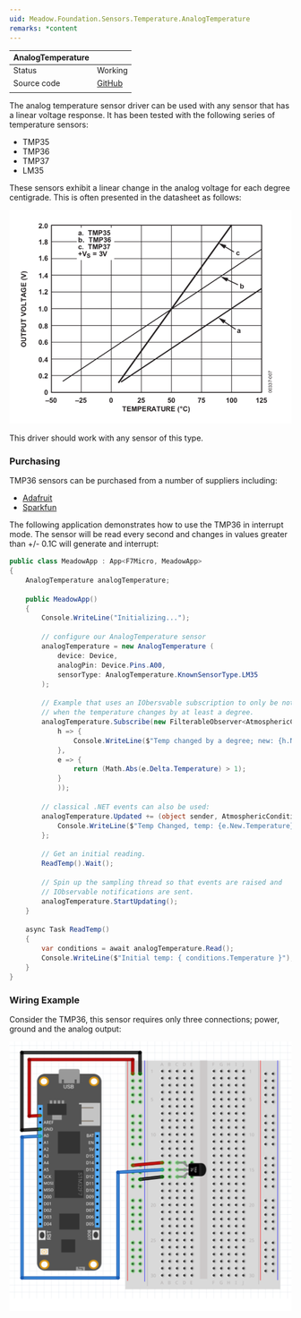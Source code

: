 ```yaml
---
uid: Meadow.Foundation.Sensors.Temperature.AnalogTemperature
remarks: *content
---
```


| AnalogTemperature |             |
|-------------------|-------------|
| Status            | Working     |
| Source code       | [GitHub](https://github.com/WildernessLabs/Meadow.Foundation/tree/master/Source/Meadow.Foundation.Core/Sensors/Temperature)  |
| | |

The analog temperature sensor driver can be used with any sensor that has a linear voltage response. It has been tested with the following series of temperature sensors:

* TMP35
* TMP36
* TMP37
* LM35

These sensors exhibit a linear change in the analog voltage for each degree centigrade. This is often presented in the datasheet as follows:

![](../../API_Assets/Meadow.Foundation.Sensors.Temperature.AnalogTemperature/AnalogSensorLinearResponse.png)

This driver should work with any sensor of this type.

### Purchasing

TMP36 sensors can be purchased from a number of suppliers including:

* [Adafruit](https://www.adafruit.com/product/165)
* [Sparkfun](https://www.sparkfun.com/products/10988)

The following application demonstrates how to use the TMP36 in interrupt mode. The sensor will be read every second and changes in values greater than +/- 0.1C will generate and interrupt:

```csharp
public class MeadowApp : App<F7Micro, MeadowApp>
{
    AnalogTemperature analogTemperature;

    public MeadowApp()
    {
        Console.WriteLine("Initializing...");

        // configure our AnalogTemperature sensor
        analogTemperature = new AnalogTemperature (
            device: Device,
            analogPin: Device.Pins.A00,
            sensorType: AnalogTemperature.KnownSensorType.LM35
        );

        // Example that uses an IObersvable subscription to only be notified
        // when the temperature changes by at least a degree.
        analogTemperature.Subscribe(new FilterableObserver<AtmosphericConditionChangeResult, AtmosphericConditions>(
            h => {
                Console.WriteLine($"Temp changed by a degree; new: {h.New.Temperature}, old: {h.Old.Temperature}");
            },
            e => {
                return (Math.Abs(e.Delta.Temperature) > 1);
            }
            ));

        // classical .NET events can also be used:
        analogTemperature.Updated += (object sender, AtmosphericConditionChangeResult e) => {
            Console.WriteLine($"Temp Changed, temp: {e.New.Temperature}ºC");
        };

        // Get an initial reading.
        ReadTemp().Wait();

        // Spin up the sampling thread so that events are raised and
        // IObservable notifications are sent.
        analogTemperature.StartUpdating();
    }

    async Task ReadTemp()
    {
        var conditions = await analogTemperature.Read();
        Console.WriteLine($"Initial temp: { conditions.Temperature }");
    }
}
```

### Wiring Example

Consider the TMP36, this sensor requires only three connections; power, ground and the analog output:

![](../../API_Assets/Meadow.Foundation.Sensors.Temperature.AnalogTemperature/AnalogTemperature.svg)